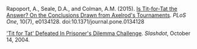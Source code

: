 Rapoport, A., Seale, D.A., and Colman, A.M. (2015). [Is Tit-for-Tat the Answer? On the Conclusions Drawn from Axelrod's Tournaments](https://journals.plos.org/plosone/article?id=10.1371/journal.pone.0134128). _PLoS One_, 10(7), e0134128. doi:10.1371/journal.pone.0134128

['Tit for Tat' Defeated In Prisoner's Dilemma Challenge](https://slashdot.org/story/04/10/14/134202/tit-for-tat-defeated-in-prisoners-dilemma-challenge). _Slashdot_, October 14, 2004.
